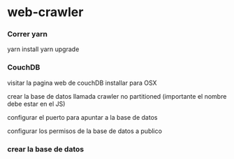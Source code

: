 # web-crawler

### Correr yarn
yarn install 
yarn upgrade

### CouchDB
 visitar la pagina web de couchDB installar para OSX
 
 crear la base de datos llamada crawler no partitioned (importante el nombre debe estar en el JS)
 
 configurar el puerto para apuntar a la base de datos
 
 configurar los permisos de la base de datos a publico
 
 
 
 ### crear la base de datos
 


